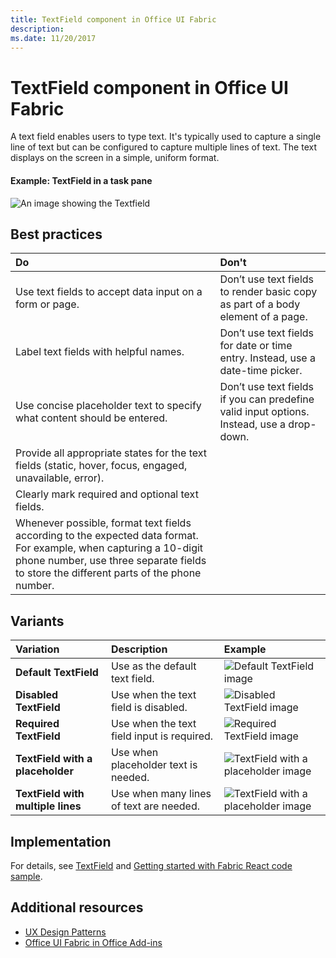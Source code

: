 ```yaml
---
title: TextField component in Office UI Fabric
description: 
ms.date: 11/20/2017 
---
```


# TextField component in Office UI Fabric

A text field enables users to type text. It's typically used to capture a single line of text but can be configured to capture multiple lines of text. The text displays on the screen in a simple, uniform format.
  
#### Example: TextField in a task pane

![An image showing the Textfield](../images/overview-with-app-text-field.png)

## Best practices

|**Do**|**Don't**|
|:------------|:--------------|
|Use text fields to accept data input on a form or page.|Don’t use text fields to render basic copy as part of a body element of a page.|
|Label text fields with helpful names.|Don’t use text fields for date or time entry. Instead, use a date-time picker.|
|Use concise placeholder text to specify what content should be entered.|Don’t use text fields if you can predefine valid input options. Instead, use a drop-down.|
|Provide all appropriate states for the text fields (static, hover, focus, engaged, unavailable, error).||
|Clearly mark required and optional text fields.||
|Whenever possible, format text fields according to the expected data format. For example, when capturing a 10-digit phone number, use three separate fields to store the different parts of the phone number.||

## Variants

|**Variation**|**Description**|**Example**|
|:------------|:--------------|:----------|
|**Default TextField**|Use as the default text field.|![Default TextField image](../images/textfield-default.png)<br/>|
|**Disabled TextField**|Use when the text field is disabled.|![Disabled TextField image](../images/textfield-disabled.png)<br/>|
|**Required TextField**|Use when the text field input is required.|![Required TextField image](../images/textfield-required.png)<br/>|
|**TextField with a placeholder**|Use when placeholder text is needed.|![TextField with a placeholder image](../images/textfield-placeholder.png)<br/>|
|**TextField with multiple lines**|Use when many lines of text are needed.|![TextField with a placeholder image](../images/textfield-multi.png)<br/>|

## Implementation

For details, see [TextField](https://dev.office.com/fabric#/components/textfield) and [Getting started with Fabric React code sample](https://github.com/OfficeDev/Word-Add-in-GettingStartedFabricReact).

## Additional resources

- [UX Design Patterns](https://github.com/OfficeDev/Office-Add-in-UX-Design-Patterns-Code)
- [Office UI Fabric in Office Add-ins](office-ui-fabric.md)
